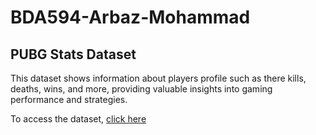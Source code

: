 # BDA594-Arbaz-Mohammad

## PUBG Stats Dataset

This dataset shows information about players profile such as there kills, deaths, wins, and more, providing valuable insights into gaming performance and strategies.

To access the dataset, [click here](https://www.kaggle.com/datasets/mohammadtalib786/pubg-stats-dataset?resource=download)

